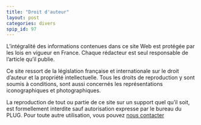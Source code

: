 ```yaml
---
title: "Droit d'auteur"
layout: post
categories: divers
spip_id: 97
---
```

L’intégralité des informations contenues dans ce site Web est protégée par les lois en vigueur en France.
Chaque rédacteur est seul responsable de l’article qu’il publie.

Ce site ressort de la législation française et internationale sur le droit d’auteur et la propriété intellectuelle. Tous les droits de reproduction y sont soumis à conditions, sont aussi concernés les représentations iconographiques et photographiques.

La reproduction de tout ou partie de ce site sur un support quel qu’il soit, est formellement interdite sauf autorisation expresse par le bureau du PLUG.
Pour toute autre utilisation, vous pouvez [nous contacter](/spip/contact.php)